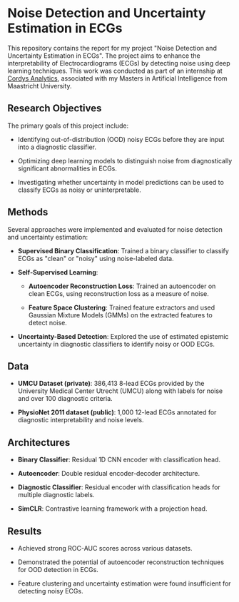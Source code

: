 # Noise Detection and Uncertainty Estimation in ECGs

This repository contains the report for my project "Noise Detection and Uncertainty Estimation in ECGs". The project aims to enhance the interpretability of Electrocardiograms (ECGs) by detecting noise using deep learning techniques. This work was conducted as part of an internship at [Cordys Analytics](https://cordys.health/), associated with my Masters in Artificial Intelligence from Maastricht University.

## Research Objectives

The primary goals of this project include:

- Identifying out-of-distribution (OOD) noisy ECGs before they are input into a diagnostic classifier.

- Optimizing deep learning models to distinguish noise from diagnostically significant abnormalities in ECGs.

- Investigating whether uncertainty in model predictions can be used to classify ECGs as noisy or uninterpretable.

## Methods

Several approaches were implemented and evaluated for noise detection and uncertainty estimation:

- **Supervised Binary Classification**: Trained a binary classifier to classify ECGs as "clean" or "noisy" using noise-labeled data.

- **Self-Supervised Learning**:

  - **Autoencoder Reconstruction Loss**: Trained an autoencoder on clean ECGs, using reconstruction loss as a measure of noise.

  - **Feature Space Clustering**: Trained feature extractors and used Gaussian Mixture Models (GMMs) on the extracted features to detect noise.

- **Uncertainty-Based Detection**: Explored the use of estimated epistemic uncertainty in diagnostic classifiers to identify noisy or OOD ECGs.

## Data

- **UMCU Dataset (private)**: 386,413 8-lead ECGs provided by the University Medical Center Utrecht (UMCU) along with labels for noise and over 100 diagnostic criteria.

- **PhysioNet 2011 dataset (public)**: 1,000 12-lead ECGs annotated for diagnostic interpretability and noise levels.

## Architectures

- **Binary Classifier**: Residual 1D CNN encoder with classification head.

- **Autoencoder**: Double residual encoder-decoder architecture.

- **Diagnostic Classifier**: Residual encoder with classification heads for multiple diagnostic labels.

- **SimCLR**: Contrastive learning framework with a projection head.

## Results

- Achieved strong ROC-AUC scores across various datasets.

- Demonstrated the potential of autoencoder reconstruction techniques for OOD detection in ECGs.

- Feature clustering and uncertainty estimation were found insufficient for detecting noisy ECGs.
